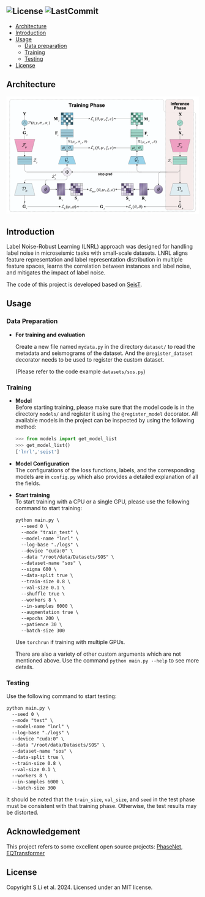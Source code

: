 
![License](https://img.shields.io/github/license/senli1073/LNRL)
![LastCommit](https://img.shields.io/github/last-commit/senli1073/LNRL)
------------------

- [Architecture](#architecture)
- [Introduction](#introduction)
- [Usage](#usage)
  - [Data preparation](#data-preparation)
  - [Training](#training)
  - [Testing](#testing)
- [License](#license)

## Architecture
<p align="center">
  <img src="https://raw.githubusercontent.com/senli1073/LNRL/main/images/Architecture.png">
</p>

## Introduction
Label Noise-Robust Learning (LNRL) approach was designed for handling label noise in microseismic tasks with small-scale datasets. LNRL aligns feature representation and label representation distribution in multiple feature spaces, learns the correlation between instances and label noise, and mitigates the impact of label noise.

The code of this project is developed based on [SeisT](https://github.com/senli1073/SeisT). 

## Usage

### Data Preparation

- **For training and evaluation**
  
  Create a new file named `mydata.py` in the directory `dataset/` to read the metadata and seismograms of the dataset. And the `@register_dataset` decorator needs to be used to register the custom dataset. 

  (Please refer to the code example `datasets/sos.py`)

### Training

- **Model**<br/>
  Before starting training, please make sure that the model code is in the directory `models/` and register it using the `@register_model` decorator. All available models in the project can be inspected by using the following method: 
  ```Python
  >>> from models import get_model_list
  >>> get_model_list()
  ['lnrl','seist']
  ```

- **Model Configuration**<br/>
  The configurations of the loss functions, labels, and the corresponding models are in `config.py` which also provides a detailed explanation of all the fields.


- **Start training**<br/>
  To start training with a CPU or a single GPU, please use the following command to start training:
  ```Shell
  python main.py \
    --seed 0 \
    --mode "train_test" \
    --model-name "lnrl" \
    --log-base "./logs" \
    --device "cuda:0" \
    --data "/root/data/Datasets/SOS" \
    --dataset-name "sos" \
    --sigma 600 \
    --data-split true \
    --train-size 0.8 \
    --val-size 0.1 \
    --shuffle true \
    --workers 8 \
    --in-samples 6000 \
    --augmentation true \
    --epochs 200 \
    --patience 30 \
    --batch-size 300
  ```
  
  Use `torchrun` if training with multiple GPUs.

  There are also a variety of other custom arguments which are not mentioned above. Use the command `python main.py --help` to see more details.


### Testing
  Use the following command to start testing:

  ```Shell
  python main.py \
    --seed 0 \
    --mode "test" \
    --model-name "lnrl" \
    --log-base "./logs" \
    --device "cuda:0" \
    --data "/root/data/Datasets/SOS" \
    --dataset-name "sos" \
    --data-split true \
    --train-size 0.8 \
    --val-size 0.1 \
    --workers 8 \
    --in-samples 6000 \
    --batch-size 300
  ```

  It should be noted that the `train_size`, `val_size`, and `seed` in the test phase must be consistent with that training phase. Otherwise, the test results may be distorted.


## Acknowledgement
This project refers to some excellent open source projects: [PhaseNet](https://github.com/AI4EPS/PhaseNet), [EQTransformer](https://github.com/smousavi05/EQTransformer)


## License
Copyright S.Li et al. 2024. Licensed under an MIT license.







